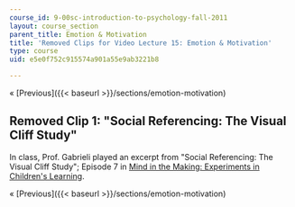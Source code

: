 ```yaml
---
course_id: 9-00sc-introduction-to-psychology-fall-2011
layout: course_section
parent_title: Emotion & Motivation
title: 'Removed Clips for Video Lecture 15: Emotion & Motivation'
type: course
uid: e5e0f752c915574a901a55e9ab3221b8

---
```


« [Previous]({{< baseurl >}}/sections/emotion-motivation)

Removed Clip 1: "Social Referencing: The Visual Cliff Study"
------------------------------------------------------------

In class, Prof. Gabrieli played an excerpt from "Social Referencing: The Visual Cliff Study"; Episode 7 in [Mind in the Making: Experiments in Children's Learning](https://www.mindinthemaking.org/).

« [Previous]({{< baseurl >}}/sections/emotion-motivation)